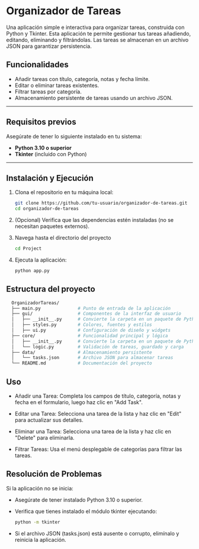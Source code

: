# Organizador de Tareas

Una aplicación simple e interactiva para organizar tareas, construida con Python y Tkinter. Esta aplicación te permite gestionar tus tareas añadiendo, editando, eliminando y filtrándolas. Las tareas se almacenan en un archivo JSON para garantizar persistencia.

## Funcionalidades

- Añadir tareas con título, categoría, notas y fecha límite.
- Editar o eliminar tareas existentes.
- Filtrar tareas por categoría.
- Almacenamiento persistente de tareas usando un archivo JSON.

---

## Requisitos previos

Asegúrate de tener lo siguiente instalado en tu sistema:

- **Python 3.10 o superior**
- **Tkinter** (incluido con Python)

---

## Instalación y Ejecución

1. Clona el repositorio en tu máquina local:

   ```bash
   git clone https://github.com/tu-usuario/organizador-de-tareas.git
   cd organizador-de-tareas
   ```

2. (Opcional) Verifica que las dependencias estén instaladas (no se necesitan paquetes externos).

3. Navega hasta el directorio del proyecto

   ```bash
   cd Project
   ```

4. Ejecuta la aplicación:

   ```bash
   python app.py
   ```

## Estructura del proyecto

```bash
  OrganizadorTareas/
  ├── main.py              # Punto de entrada de la aplicación
  ├── gui/                 # Componentes de la interfaz de usuario
  │   ├── __init__.py      # Convierte la carpeta en un paquete de Python
  │   ├── styles.py        # Colores, fuentes y estilos
  │   ├── ui.py            # Configuración de diseño y widgets
  ├── core/                # Funcionalidad principal y lógica
  │   ├── __init__.py      # Convierte la carpeta en un paquete de Python
  │   └── logic.py         # Validación de tareas, guardado y carga
  ├── data/                # Almacenamiento persistente
  │   └── tasks.json       # Archivo JSON para almacenar tareas
  └── README.md            # Documentación del proyecto
```

## Uso

- Añadir una Tarea:
  Completa los campos de título, categoría, notas y fecha en el formulario, luego haz clic en "Add Task".

- Editar una Tarea:
  Selecciona una tarea de la lista y haz clic en "Edit" para actualizar sus detalles.

- Eliminar una Tarea:
  Selecciona una tarea de la lista y haz clic en "Delete" para eliminarla.

- Filtrar Tareas:
  Usa el menú desplegable de categorías para filtrar las tareas.

## Resolución de Problemas

Si la aplicación no se inicia:

- Asegúrate de tener instalado Python 3.10 o superior.
- Verifica que tienes instalado el módulo tkinter ejecutando:

  ```bash
  python -m tkinter
  ```

- Si el archivo JSON (tasks.json) está ausente o corrupto, elimínalo y reinicia la aplicación.

